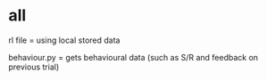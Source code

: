 # all
rl file = using local stored data

behaviour.py = gets behavioural data (such as S/R and feedback on previous trial)
